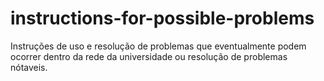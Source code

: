 # instructions-for-possible-problems
Instruções de uso e resolução de problemas que eventualmente podem ocorrer dentro da rede da universidade ou resolução de problemas nótaveis.

